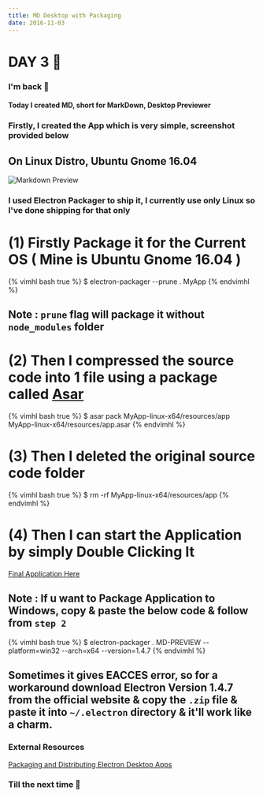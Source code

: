```yaml
---
title: MD Desktop with Packaging
date: 2016-11-03
---
```


# DAY 3 👾 

### I'm back 💙

#### Today I created MD, short for MarkDown, Desktop Previewer 

### Firstly, I created the App which is very simple, screenshot provided below

## On Linux Distro, Ubuntu Gnome 16.04

![Markdown Preview](http://imgur.com/mm7QD3c.png)

### I used Electron Packager to ship it, I currently use only Linux so I've done shipping for that only

# (1) Firstly Package it for the Current OS ( Mine is Ubuntu Gnome 16.04 )

{% vimhl bash true %}
$ electron-packager --prune . MyApp
{% endvimhl %}


## Note : `prune` flag will package it without `node_modules` folder

# (2) Then I compressed the source code into 1 file using a package called [Asar](https://github.com/electron/asar)


{% vimhl bash true %}
$ asar pack MyApp-linux-x64/resources/app MyApp-linux-x64/resources/app.asar
{% endvimhl %}

# (3) Then I deleted the original source code folder

{% vimhl bash true %}
$ rm -rf MyApp-linux-x64/resources/app
{% endvimhl %}

# (4) Then I can start the Application by simply Double Clicking It

[Final Application Here](https://github.com/deadcoder0904/electron-md-preview)

## Note : If u want to Package Application to Windows, copy & paste the below code & follow from `step 2`

{% vimhl bash true %}
$ electron-packager . MD-PREVIEW --platform=win32 --arch=x64 --version=1.4.7
{% endvimhl %}

## Sometimes it gives EACCES error, so for a workaround download Electron Version 1.4.7 from the official website & copy the `.zip` file & paste it into `~/.electron` directory & it'll work like a charm.

### External Resources

[Packaging and Distributing Electron Desktop Apps](https://www.youtube.com/watch?v=dz5SnmBzBXc)

### Till the next time 👻